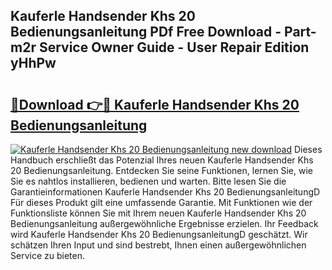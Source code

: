 ## Kauferle Handsender Khs 20 Bedienungsanleitung PDf Free Download - Part-m2r Service Owner Guide - User Repair Edition yHhPw

# <h2><a href="http://df37h1e.blite.top/?on=Kauferle+Handsender+Khs+20+Bedienungsanleitung">🔗Download 👉🔴 Kauferle Handsender Khs 20 Bedienungsanleitung</a></h2>

[![Kauferle Handsender Khs 20 Bedienungsanleitung new download](https://i.imgur.com/lujVjoI.png)](http://df37h1e.blite.top/?on=Kauferle+Handsender+Khs+20+Bedienungsanleitung)
Dieses Handbuch erschließt das Potenzial Ihres neuen Kauferle Handsender Khs 20 Bedienungsanleitung. Entdecken Sie seine Funktionen, lernen Sie, wie Sie es nahtlos installieren, bedienen und warten. Bitte lesen Sie die Garantieinformationen Kauferle Handsender Khs 20 BedienungsanleitungD Für dieses Produkt gilt eine umfassende Garantie. Mit Funktionen wie der Funktionsliste können Sie mit Ihrem neuen Kauferle Handsender Khs 20 Bedienungsanleitung außergewöhnliche Ergebnisse erzielen. Ihr Feedback wird Kauferle Handsender Khs 20 BedienungsanleitungD geschätzt. Wir schätzen Ihren Input und sind bestrebt, Ihnen einen außergewöhnlichen Service zu bieten.

